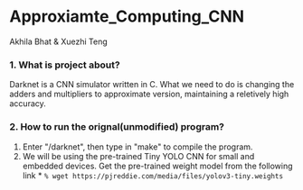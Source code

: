 # Approxiamte_Computing_CNN 

Akhila Bhat & Xuezhi Teng

### 1. What is project about?

Darknet is a CNN simulator written in C. What we need to do is changing the adders and multipliers to approximate version, maintaining a reletively high accuracy.

### 2. How to run the orignal(unmodified) program?

1. Enter "/darknet", then type in "make" to compile the program.
2. We will be using the pre-trained Tiny YOLO CNN for small and embedded devices. Get the pre-trained weight model from the following link * `% wget https://pjreddie.com/media/files/yolov3-tiny.weights`

